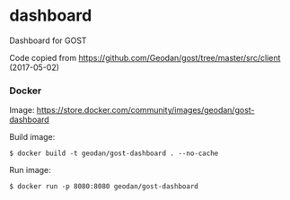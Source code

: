 # dashboard

Dashboard for GOST

Code copied from https://github.com/Geodan/gost/tree/master/src/client (2017-05-02)

### Docker

Image: https://store.docker.com/community/images/geodan/gost-dashboard

Build image:

```
$ docker build -t geodan/gost-dashboard . --no-cache
```

Run image:

```
$ docker run -p 8080:8080 geodan/gost-dashboard
```
